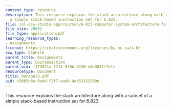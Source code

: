 ```yaml
---
content_type: resource
description: This resource explains the stack architecture along with a subset of
  a simple stack-based instruction set for 6.823.
file: /ol-ocw-studio-app/courses/6-823-computer-system-architecture-fall-2005/c5665c6e0addf2f7eadb4e453122589e_handout2.pdf
file_size: 20692
file_type: application/pdf
learning_resource_types:
- Assignments
license: https://creativecommons.org/licenses/by-nc-sa/4.0/
ocw_type: OCWFile
parent_title: Assignments
parent_type: CourseSection
parent_uid: f172871a-7711-8f0b-4240-e0a301ff7efe
resourcetype: Document
title: handout2.pdf
uid: c5665c6e-0add-f2f7-eadb-4e453122589e
---
```

This resource explains the stack architecture along with a subset of a simple stack-based instruction set for 6.823.
